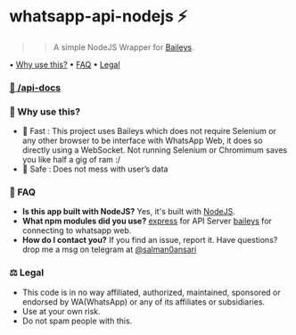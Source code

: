 # whatsapp-api-nodejs ⚡
>> A simple NodeJS Wrapper for [Baileys](https://github.com/adiwajshing/Baileys). 

• [Why use this?](https://github.com/salman0ansari/whatsapp-api-nodejs#whyuse) 
• [FAQ](https://github.com/salman0ansari/whatsapp-api-nodejs#faq) 
• [Legal](https://github.com/salman0ansari/whatsapp-api-nodejs#legal) 
### [📃 /api-docs](https://api.mdsalman.tech/api-docs/)

### [](https://github.com/salman0ansari/whatsapp-api-nodejs#whyuse)🧐 Why use this?
- 🌠 Fast : This project uses Baileys which does not require Selenium or any other browser to be interface with WhatsApp Web, it does so directly using a WebSocket. Not running Selenium or Chromimum saves you like half a gig of ram :/
- 🔑 Safe : Does not mess with user’s data


### [](https://github.com/salman0ansari/whatsapp-api-nodejs#faq)🤔 FAQ
-  **Is this app built with NodeJS?**
    Yes, it's built with [NodeJS](https://nodejs.org/en/).
-  **What npm modules did you use?**
  [express](https://github.com/expressjs/express) for API Server
  [baileys](https://github.com/adiwajshing/Baileys) for connecting to whatsapp web.
-  **How do I contact you?**
If you find an issue, report it. Have questions? drop me a msg on telegram at [@salman0ansari](https://t.me/salman0ansari)


### [](https://github.com/salman0ansari/whatsapp-api-nodejs#legal)⚖️ Legal
- This code is in no way affiliated, authorized, maintained, sponsored or endorsed by WA(WhatsApp) or any of its affiliates or subsidiaries.
- Use at your own risk.
- Do not spam people with this.
